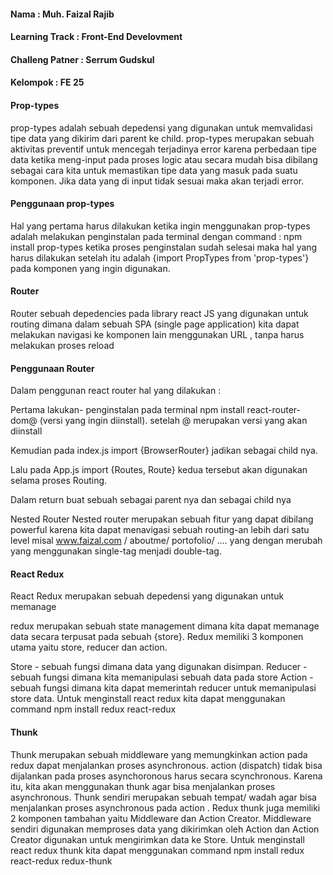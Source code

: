 #### Nama : Muh. Faizal Rajib
#### Learning Track : Front-End Develovment
#### Challeng Patner : Serrum Gudskul
#### Kelompok : FE 25

#### Prop-types
prop-types adalah sebuah depedensi yang digunakan untuk memvalidasi tipe data yang dikirim dari parent ke child. prop-types merupakan sebuah aktivitas preventif untuk mencegah terjadinya error karena perbedaan tipe data ketika meng-input pada proses logic atau secara mudah bisa dibilang sebagai cara kita untuk memastikan tipe data yang masuk pada suatu komponen. Jika data yang di input tidak sesuai maka akan terjadi error.

#### Penggunaan prop-types
Hal yang pertama harus dilakukan ketika ingin menggunakan prop-types adalah melakukan penginstalan pada terminal dengan command : npm install prop-types ketika proses penginstalan sudah selesai maka hal yang harus dilakukan setelah itu adalah {import PropTypes from 'prop-types'} pada komponen yang ingin digunakan.

#### Router
Router sebuah depedencies pada library react JS yang digunakan untuk routing dimana dalam sebuah SPA (single page application) kita dapat melakukan navigasi ke komponen lain menggunakan URL , tanpa harus melakukan proses reload

#### Penggunaan Router
Dalam penggunan react router hal yang dilakukan :

Pertama lakukan- penginstalan pada terminal npm install react-router-dom@ (versi yang ingin diinstall).
setelah @ merupakan versi yang akan diinstall

Kemudian pada index.js import {BrowserRouter} jadikan </App> sebagai child nya.

Lalu pada App.js import {Routes, Route} kedua tersebut akan digunakan selama proses Routing.

Dalam return buat sebuah <Routes></Routes> sebagai parent nya dan <Route/> sebagai child nya

Nested Router
Nested router merupakan sebuah fitur yang dapat dibilang powerful karena kita dapat menavigasi sebuah routing-an lebih dari satu level misal www.faizal.com / aboutme/ portofolio/ .... yang dengan merubah <Route/> yang menggunakan single-tag menjadi double-tag.
#### React Redux
React Redux merupakan sebuah depedensi yang digunakan untuk memanage

redux merupakan sebuah state management dimana kita dapat memanage data secara terpusat pada sebuah {store}. Redux memiliki 3 komponen utama yaitu store, reducer dan action.

Store - sebuah fungsi dimana data yang digunakan disimpan.
Reducer - sebuah fungsi dimana kita memanipulasi sebuah data pada store
Action - sebuah fungsi dimana kita dapat memerintah reducer untuk memanipulasi store data. Untuk menginstall react redux kita dapat menggunakan command npm install redux react-redux
#### Thunk
Thunk merupakan sebuah middleware yang memungkinkan action pada redux dapat menjalankan proses asynchronous. action (dispatch) tidak bisa dijalankan pada proses asynchoronous harus secara scynchronous. Karena itu, kita akan menggunakan thunk agar bisa menjalankan proses asynchronous. Thunk sendiri merupakan sebuah tempat/ wadah agar bisa menjalankan proses asynchronous pada action . Redux thunk juga memiliki 2 komponen tambahan yaitu Middleware dan Action Creator. Middleware sendiri digunakan memproses data yang dikirimkan oleh Action dan Action Creator digunakan untuk mengirimkan data ke Store. Untuk menginstall react redux thunk kita dapat menggunakan command npm install redux react-redux redux-thunk